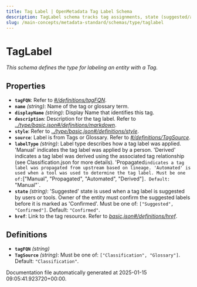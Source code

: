 ```yaml
---
title: Tag Label | OpenMetadata Tag Label Schema
description: TagLabel schema tracks tag assignments, state (suggested/approved), and source system.
slug: /main-concepts/metadata-standard/schemas/type/taglabel
---
```


# TagLabel

*This schema defines the type for labeling an entity with a Tag.*

## Properties

- **`tagFQN`**: Refer to *[#/definitions/tagFQN](#definitions/tagFQN)*.
- **`name`** *(string)*: Name of the tag or glossary term.
- **`displayName`** *(string)*: Display Name that identifies this tag.
- **`description`**: Description for the tag label. Refer to *[../type/basic.json#/definitions/markdown](#/type/basic.json#/definitions/markdown)*.
- **`style`**: Refer to *[../type/basic.json#/definitions/style](#/type/basic.json#/definitions/style)*.
- **`source`**: Label is from Tags or Glossary. Refer to *[#/definitions/TagSource](#definitions/TagSource)*.
- **`labelType`** *(string)*: Label type describes how a tag label was applied. 'Manual' indicates the tag label was applied by a person. 'Derived' indicates a tag label was derived using the associated tag relationship (see Classification.json for more details). 'Propagated` indicates a tag label was propagated from upstream based on lineage. 'Automated' is used when a tool was used to determine the tag label. Must be one of: `["Manual", "Propagated", "Automated", "Derived"]`. Default: `"Manual"`.
- **`state`** *(string)*: 'Suggested' state is used when a tag label is suggested by users or tools. Owner of the entity must confirm the suggested labels before it is marked as 'Confirmed'. Must be one of: `["Suggested", "Confirmed"]`. Default: `"Confirmed"`.
- **`href`**: Link to the tag resource. Refer to *[basic.json#/definitions/href](#sic.json#/definitions/href)*.
## Definitions

- **`tagFQN`** *(string)*
- **`TagSource`** *(string)*: Must be one of: `["Classification", "Glossary"]`. Default: `"Classification"`.


Documentation file automatically generated at 2025-01-15 09:05:41.923720+00:00.
